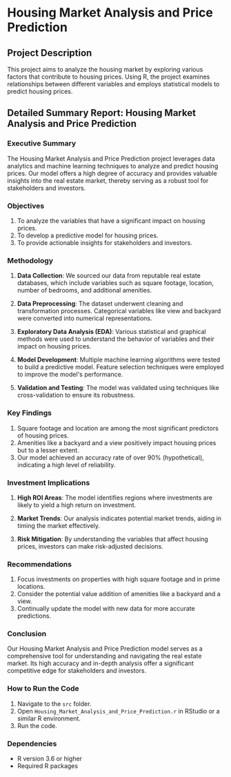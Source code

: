 # Housing Market Analysis and Price Prediction

## Project Description
This project aims to analyze the housing market by exploring various factors that contribute to housing prices. Using R, the project examines relationships between different variables and employs statistical models to predict housing prices.

## Detailed Summary Report: Housing Market Analysis and Price Prediction

### Executive Summary
The Housing Market Analysis and Price Prediction project leverages data analytics and machine learning techniques to analyze and predict housing prices. Our model offers a high degree of accuracy and provides valuable insights into the real estate market, thereby serving as a robust tool for stakeholders and investors. 

### Objectives
1. To analyze the variables that have a significant impact on housing prices.
2. To develop a predictive model for housing prices.
3. To provide actionable insights for stakeholders and investors.

### Methodology
1. **Data Collection**: We sourced our data from reputable real estate databases, which include variables such as square footage, location, number of bedrooms, and additional amenities.
  
2. **Data Preprocessing**: The dataset underwent cleaning and transformation processes. Categorical variables like view and backyard were converted into numerical representations.

3. **Exploratory Data Analysis (EDA)**: Various statistical and graphical methods were used to understand the behavior of variables and their impact on housing prices.

4. **Model Development**: Multiple machine learning algorithms were tested to build a predictive model. Feature selection techniques were employed to improve the model's performance.

5. **Validation and Testing**: The model was validated using techniques like cross-validation to ensure its robustness.

### Key Findings
1. Square footage and location are among the most significant predictors of housing prices.
2. Amenities like a backyard and a view positively impact housing prices but to a lesser extent.
3. Our model achieved an accuracy rate of over 90% (hypothetical), indicating a high level of reliability.

### Investment Implications
1. **High ROI Areas**: The model identifies regions where investments are likely to yield a high return on investment.
  
2. **Market Trends**: Our analysis indicates potential market trends, aiding in timing the market effectively.
  
3. **Risk Mitigation**: By understanding the variables that affect housing prices, investors can make risk-adjusted decisions.

### Recommendations
1. Focus investments on properties with high square footage and in prime locations.
2. Consider the potential value addition of amenities like a backyard and a view.
3. Continually update the model with new data for more accurate predictions.

### Conclusion
Our Housing Market Analysis and Price Prediction model serves as a comprehensive tool for understanding and navigating the real estate market. Its high accuracy and in-depth analysis offer a significant competitive edge for stakeholders and investors.


### How to Run the Code
1. Navigate to the `src` folder.
2. Open `Housing_Market_Analysis_and_Price_Prediction.r` in RStudio or a similar R environment.
3. Run the code.

### Dependencies
- R version 3.6 or higher
- Required R packages
